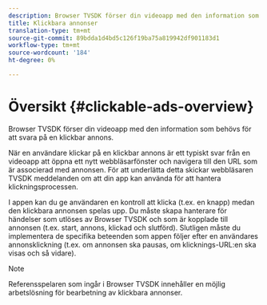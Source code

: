 ```yaml
---
description: Browser TVSDK förser din videoapp med den information som behövs för att svara på en klickbar annons.
title: Klickbara annonser
translation-type: tm+mt
source-git-commit: 89bdda1d4bd5c126f19ba75a819942df901183d1
workflow-type: tm+mt
source-wordcount: '184'
ht-degree: 0%

---
```



# Översikt {#clickable-ads-overview}

Browser TVSDK förser din videoapp med den information som behövs för att svara på en klickbar annons.

När en användare klickar på en klickbar annons är ett typiskt svar från en videoapp att öppna ett nytt webbläsarfönster och navigera till den URL som är associerad med annonsen. För att underlätta detta skickar webbläsaren TVSDK meddelanden om att din app kan använda för att hantera klickningsprocessen.

I appen kan du ge användaren en kontroll att klicka (t.ex. en knapp) medan den klickbara annonsen spelas upp. Du måste skapa hanterare för händelser som utlöses av Browser TVSDK och som är kopplade till annonsen (t.ex. start, annons, klickad och slutförd). Slutligen måste du implementera de specifika beteenden som appen följer efter en användares annonsklickning (t.ex. om annonsen ska pausas, om klicknings-URL:en ska visas och så vidare).

>[!NOTE]
>
>Referensspelaren som ingår i Browser TVSDK innehåller en möjlig arbetslösning för bearbetning av klickbara annonser.